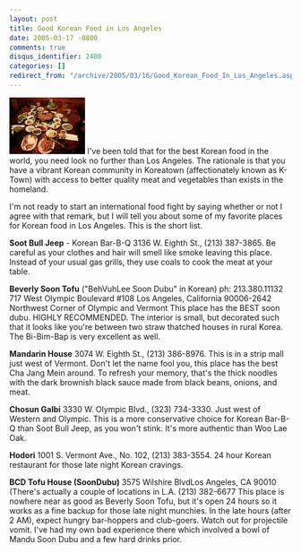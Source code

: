 ```yaml
---
layout: post
title: Good Korean Food in Los Angeles
date: 2005-03-17 -0800
comments: true
disqus_identifier: 2400
categories: []
redirect_from: "/archive/2005/03/16/Good_Korean_Food_In_Los_Angeles.aspx/"
---
```


![Korean Food](/images/KoreanFood.jpg) I've been told that for the best Korean food in the world, you need look no further than Los Angeles. The rationale is that you have a vibrant Korean community in Koreatown (affectionately known as K-Town) with access to better quality meat and vegetables than exists in the homeland.

I'm not ready to start an international food fight by saying whether or not I agree with that remark, but I will tell you about some of my favorite places for Korean food in Los Angeles. This is the short list.

**Soot Bull Jeep** - Korean Bar-B-Q
 3136 W. Eighth St., (213) 387-3865.
 Be careful as your clothes and hair will smell like smoke leaving this place. Instead of your usual gas grills, they use coals to cook the meat at your table.

**Beverly Soon Tofu** ("BehVuhLee Soon Dubu" in Korean)
 ph: 213.380.11132
 717 West Olympic Boulevard #108
 Los Angeles, California 90006-2642
 Northwest Corner of Olympic and Vermont
This place has the BEST soon dubu. HIGHLY RECOMMENDED. The interior is small, but decorated such that it looks like you're between two straw thatched houses in rural Korea. The Bi-Bim-Bap is very excellent as well.

**Mandarin House**
 3074 W. Eighth St., (213) 386-8976.
 This is in a strip mall just west of Vermont.
Don't let the name fool you, this place has the best Cha Jang Mein around. To refresh your memory, that's the thick noodles with the dark brownish black sauce made from black beans, onions, and meat.

**Chosun Galbi**
 3330 W. Olympic Blvd., (323) 734-3330.
 Just west of Western and Olympic.
This is a more conservative choice for Korean Bar-B-Q than Soot Bull Jeep, as you won't stink. It's more authentic than Woo Lae Oak.

**Hodori**
 1001 S. Vermont Ave., No. 102, (213) 383-3554.
 24 hour Korean restaurant for those late night Korean cravings.

**BCD Tofu House (SoonDubu)**
 3575 Wilshire BlvdLos Angeles, CA 90010
 (There's actually a couple of locations in L.A.
 (213) 382-6677
This place is nowhere near as good as Beverly Soon Tofu, but it's open 24 hours so it works as a fine backup for those late night munchies. In the late hours (after 2 AM), expect hungry bar-hoppers and club-goers. Watch out for projectile vomit. I've had my own bad experience there which involved a bowl of Mandu Soon Dubu and a few hard drinks prior.
